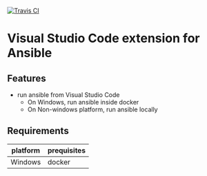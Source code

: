 [![Travis CI](https://travis-ci.org/VSChina/vsc-extension-ansible.svg?branch=master)](https://travis-ci.org/VSChina/vsc-extension-ansible)

# Visual Studio Code extension for Ansible

## Features

- run ansible from Visual Studio Code
  - On Windows, run ansible inside docker
  - On Non-windows platform, run ansible locally

## Requirements

|platform|prequisites|
|--------|-----------|
|Windows|docker|





